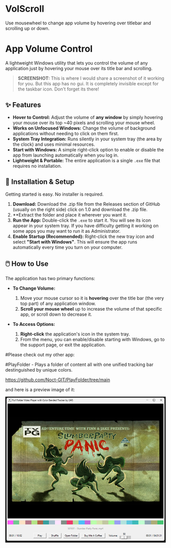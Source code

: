 # VolScroll
Use mousewheel to change app volume by hovering over titlebar and scrolling up or down.


# App Volume Control

A lightweight Windows utility that lets you control the volume of any application just by hovering your mouse over its title bar and scrolling.

> **SCREENSHOT:** This is where I would share a screenshot of it working for you. But this app has no gui. It is completely invisible except for the taskbar icon. Don't forget its there!

## ✨ Features

*   **Hover to Control:** Adjust the volume of **any window** by simply hovering your mouse over its top ~40 pixels and scrolling your mouse wheel.
*   **Works on Unfocused Windows:** Change the volume of background applications without needing to click on them first.
*   **System Tray Integration:** Runs silently in your system tray (the area by the clock) and uses minimal resources.
*   **Start with Windows:** A simple right-click option to enable or disable the app from launching automatically when you log in.
*   **Lightweight & Portable:** The entire application is a single `.exe` file that requires no installation.

## 🚀 Installation & Setup

Getting started is easy. No installer is required.

1.  **Download:** Download the .zip file from the Releases section of GitHub (usually on the right side) click on 1.0 and download the .zip file.
2.  **Extract the folder and place it wherever you want it.
3.  **Run the App:** Double-click the `.exe` to start it. You will see its icon appear in your system tray. If you have difficulty getting it working on some apps you may want to run it as Administrator.
4.  **Enable Startup (Recommended):** Right-click the new tray icon and select **"Start with Windows"**. This will ensure the app runs automatically every time you turn on your computer.

## 🖱️ How to Use

The application has two primary functions:

*   **To Change Volume:**
    1.  Move your mouse cursor so it is **hovering** over the title bar (the very top part) of any application window.
    2.  **Scroll your mouse wheel** up to increase the volume of that specific app, or scroll down to decrease it.

*   **To Access Options:**
    1.  **Right-click** the application's icon in the system tray.
    2.  From the menu, you can enable/disable starting with Windows, go to the support page, or exit the application.




#Please check out my other app:

#PlayFolder - Plays a folder of content all with one unified tracking bar destinguished by unique colors.

https://github.com/Noct-GIT/PlayFolder/tree/main

and here is a preview image of it:

![Screenshot](https://github.com/Noct-GIT/PlayFolder/blob/main/screenshot.png)
